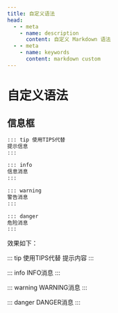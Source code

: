 ```yaml
---
title: 自定义语法
head:
  - - meta
    - name: description
      content: 自定义 Markdown 语法
  - - meta
    - name: keywords
      content: markdown custom 
---
```


# 自定义语法

## 信息框

```md
::: tip 使用TIPS代替
提示信息
:::

::: info
信息消息
:::

::: warning
警告消息
:::

::: danger
危险消息
:::
```
效果如下：

::: tip 使用TIPS代替
提示内容
:::

::: info
INFO消息
:::

::: warning
WARNING消息
:::

::: danger
DANGER消息
:::
